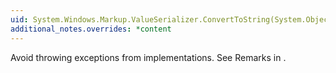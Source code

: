 ```yaml
---
uid: System.Windows.Markup.ValueSerializer.ConvertToString(System.Object,System.Windows.Markup.IValueSerializerContext)
additional_notes.overrides: *content
---
```


<p>Avoid throwing exceptions from implementations. See Remarks in <xref href="System.Windows.Markup.ValueSerializer"></xref>.</p>


